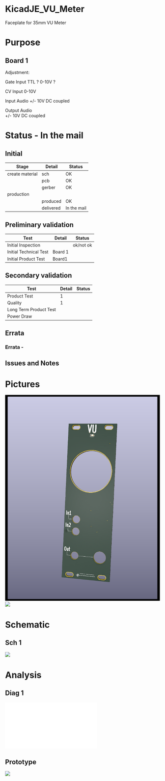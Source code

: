 # KicadJE_VU_Meter
Faceplate for 35mm VU Meter

# Purpose

## Board 1
Adjustment:

Gate Input
TTL ?
0-10V ?

CV Input
0-10V 

Input Audio 
+/- 10V DC coupled

Output Audio  
+/- 10V DC coupled


# Status - In the mail
## Initial 
| Stage  | Detail | Status |
| ------------- | ------------- | ------------- |
| create material  | sch |OK
| | pcb |OK
| | gerber |OK
| production |  |  
|  | produced  |OK 
|  | delivered |In the mail
## Preliminary validation
| Test  | Detail | Status |
| ------------- | ------------- | ------------- |
| Initial Inspection | | ok/not ok |
| Initial Technical Test | Board 1 |  |
| Initial Product Test | Board1 |  |

## Secondary validation
| Test  | Detail | Status |
| ------------- | ------------- |------------- |
| Product Test | 1 | |
| Quality | 1 | |
| Long Term Product Test |  |  |
| Power Draw |  | 

## Errata
### Errata - 

## Issues and Notes
### 

# Pictures
![](KicadJE_VU_Meter_Face.png)
![](KicadJE_VU_Meter_Back.png)

# Schematic
## Sch 1
![](KicadJE_.png)

# Analysis
## Diag 1
![](.pdf)

## Prototype
![](.jpg)
